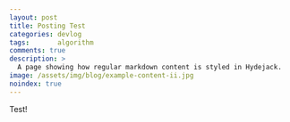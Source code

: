 ```yaml
---
layout: post
title: Posting Test
categories: devlog
tags:       algorithm
comments: true
description: >
  A page showing how regular markdown content is styled in Hydejack.
image: /assets/img/blog/example-content-ii.jpg
noindex: true
---
```


Test!
